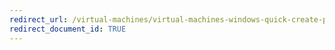 ```yaml
---
redirect_url: /virtual-machines/virtual-machines-windows-quick-create-powershell
redirect_document_id: TRUE
---
```

